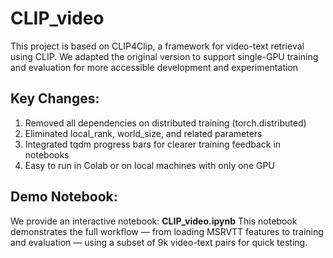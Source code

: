 # CLIP_video 
This project is based on CLIP4Clip, a framework for video-text retrieval using CLIP.
We adapted the original version to support single-GPU training and evaluation for more accessible development and experimentation

## Key Changes:
1. Removed all dependencies on distributed training (torch.distributed)
2. Eliminated local_rank, world_size, and related parameters
3. Integrated tqdm progress bars for clearer training feedback in notebooks
4. Easy to run in Colab or on local machines with only one GPU
   
## Demo Notebook:
We provide an interactive notebook:
**CLIP_video.ipynb**
This notebook demonstrates the full workflow — from loading MSRVTT features to training and evaluation — using a subset of 9k video-text pairs for quick testing.
